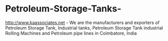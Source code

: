 Petroleum-Storage-Tanks-
========================

http://www.kaassociates.net - We are the manufacturers and exporters of Petroleum Storage Tank, Industrial tanks, Petroleum Storage Tank industrial Rolling Machines and Petroleum pipe lines in Coimbatore, India
